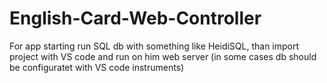 # English-Card-Web-Controller

For app starting run SQL db with something like HeidiSQL, than import project with VS code and run on him web server
(in some cases db should be configuratet with VS code instruments)
